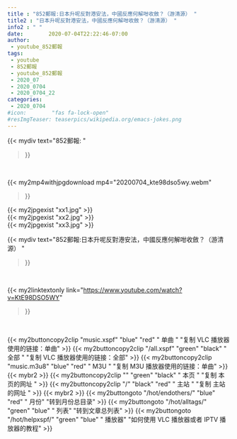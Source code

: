 ```yaml
---
title : "852郵報:日本升呢反對港安法，中國反應何解咁收斂？（游清源） "
title2 : "日本升呢反對港安法，中國反應何解咁收斂？（游清源） "
info2 : " "
date:        2020-07-04T22:22:46-07:00
author:
 - youtube_852郵報
tags:
 - youtube
 - 852郵報
 - youtube_852郵報
 - 2020_07
 - 2020_0704
 - 2020_0704_22
categories:
 - 2020_0704
#icon:        "fas fa-lock-open"
#resImgTeaser: teaserpics/wikipedia.org/emacs-jokes.png
---
```


{{< mydiv text="852郵報: "
>}}
<br>


{{< my2mp4withjpgdownload mp4="20200704_kte98dso5wy.webm"
>}}

{{< my2jpgexist "xx1.jpg" >}}<br>
{{< my2jpgexist "xx2.jpg" >}}<br>
{{< my2jpgexist "xx3.jpg" >}}<br>



{{< mydiv text="852郵報:日本升呢反對港安法，中國反應何解咁收斂？（游清源） "
>}}
<br>

{{< my2linktextonly link="https://www.youtube.com/watch?v=KtE98DSO5WY"
>}}


<br>

{{< my2buttoncopy2clip "music.xspf"        "blue"   "red"    " 单曲 "  "复制 VLC 播放器使用的链接：单曲" >}} {{< my2buttoncopy2clip "/all.xspf"         "green"  "black"  " 全部 "  "复制 VLC 播放器使用的链接：全部" >}} {{< my2buttoncopy2clip "music.m3u8"        "blue"   "red"    " M3U  "    "复制 M3U 播放器使用的链接：单曲" >}} {{< mybr2 >}} {{< my2buttoncopy2clip ""                  "green"  "black"  " 本页 "    "复制 本页的网址 " >}} {{< my2buttoncopy2clip "/"                 "black"  "red"    " 主站 "    "复制 主站的网址 " >}} {{< mybr2 >}} {{< my2buttongoto      "/hot/endothers/"   "blue"   "red"    " 月份"   "转到月份总目录" >}} {{< my2buttongoto      "/hot/alltags/"     "green"  "blue"   " 列表"   "转到文章总列表" >}} {{< my2buttongoto      "/hot/helpxspf/"    "green"  "blue"   " 播放器" "如何使用 VLC 播放器或者 IPTV 播放器的教程" >}} 
